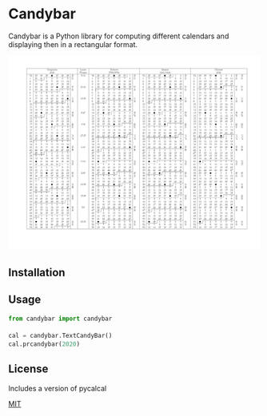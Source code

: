 # Candybar

Candybar is a Python library for computing different calendars and displaying then in a rectangular format.

![candybar](output/cal_2020.png)

## Installation


## Usage

```python
from candybar import candybar

cal = candybar.TextCandyBar()
cal.prcandybar(2020)
```

## License
Includes a version of pycalcal

[MIT](https://choosealicense.com/licenses/mit/)
